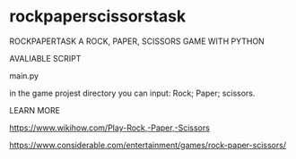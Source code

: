 # rockpaperscissorstask
ROCKPAPERTASK
A ROCK, PAPER, SCISSORS GAME WITH PYTHON

AVALIABLE SCRIPT

main.py

in the game projest directory you can input: Rock; Paper; scissors.

LEARN MORE

https://www.wikihow.com/Play-Rock,-Paper,-Scissors

https://www.considerable.com/entertainment/games/rock-paper-scissors/
